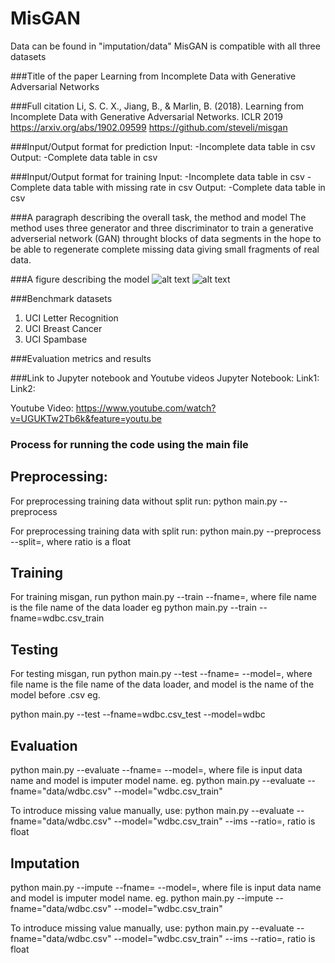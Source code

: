 # MisGAN
Data can be found in "imputation/data"
MisGAN is compatible with all three datasets

###Title of the paper
Learning from Incomplete Data with Generative Adversarial Networks

###Full citation
Li, S. C. X., Jiang, B., & Marlin, B. (2018). Learning from Incomplete Data with Generative Adversarial Networks. ICLR 2019 https://arxiv.org/abs/1902.09599
https://github.com/steveli/misgan

###Input/Output format for prediction
Input:
-Incomplete data table in csv
Output:
-Complete data table in csv

###Input/Output format for training
Input:
-Incomplete data table in csv
-Complete data table with missing rate in csv
Output:
-Complete data table in csv

###A paragraph describing the overall task, the method and model
The method uses three generator and three discriminator to train a generative adverserial network (GAN) throught
blocks of data segments in the hope to be able to regenerate complete missing data giving small fragments of real
data. 

###A figure describing the model
![alt text](https://raw.githubusercontent.com/username/ditk/develop/data_cleaning/imputation/img/misgan.png)
![alt text](https://raw.githubusercontent.com/username/ditk/develop/data_cleaning/imputation/img/misgan-impute.png)

###Benchmark datasets
1. UCI Letter Recognition
2. UCI Breast Cancer 
3. UCI Spambase

###Evaluation metrics and results


###Link to Jupyter notebook and Youtube videos
Jupyter Notebook:
Link1: 
Link2: 

Youtube Video:
https://www.youtube.com/watch?v=UGUKTw2Tb6k&feature=youtu.be

### Process for running the code using the main file

## Preprocessing:
For preprocessing training data without split run:
python main.py --preprocess

For preprocessing training data with split run:
python main.py --preprocess --split=<ratio>, where ratio is a float

## Training
For training misgan, run
python main.py --train --fname=<file>, where file name is the file name of the data loader
eg
python main.py --train --fname=wdbc.csv_train

## Testing
For testing misgan, run
python main.py --test --fname=<fname> --model=<model>, where file name is the file name of the data loader, and model is
the name of the model before .csv
eg.

python main.py --test --fname=wdbc.csv_test --model=wdbc

## Evaluation
python main.py --evaluate --fname=<file> --model=<model>, where file is input data name and model is imputer 
model name.
eg.
python main.py --evaluate --fname="data/wdbc.csv" --model="wdbc.csv_train"

To introduce missing value manually, use:
python main.py --evaluate --fname="data/wdbc.csv" --model="wdbc.csv_train" --ims --ratio=<ratio>, ratio is float

## Imputation
python main.py --impute --fname=<file> --model=<model>, where file is input data name and model is imputer 
model name.
eg.
python main.py --impute --fname="data/wdbc.csv" --model="wdbc.csv_train"

To introduce missing value manually, use:
python main.py --evaluate --fname="data/wdbc.csv" --model="wdbc.csv_train" --ims --ratio=<ratio>, ratio is float